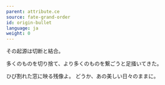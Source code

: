 ```yaml
---
parent: attribute.ce
source: fate-grand-order
id: origin-bullet
language: ja
weight: 0
---
```


その起源は切断と結合。

多くのものを切り捨て、より多くのものを繋ごうと足掻いてきた。

ひび割れた窓に映る残像よ。
どうか、あの美しい日々のままに。
